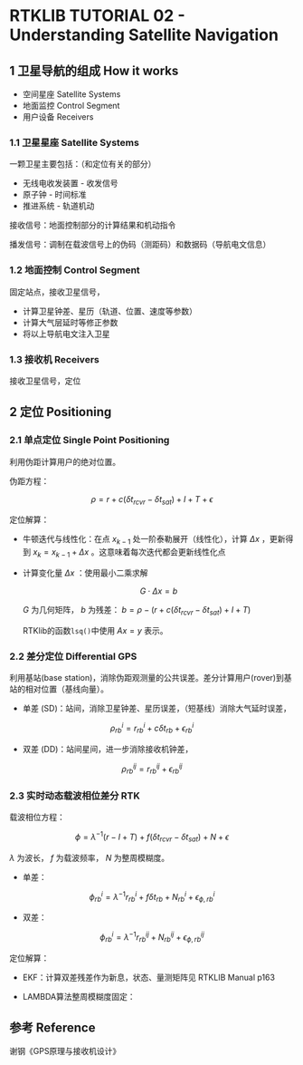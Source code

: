 # RTKLIB TUTORIAL 02 - Understanding Satellite Navigation

## 1 卫星导航的组成 How it works

* 空间星座 Satellite Systems
* 地面监控 Control Segment
* 用户设备 Receivers

### 1.1 卫星星座 Satellite Systems

一颗卫星主要包括：（和定位有关的部分）

* 无线电收发装置 - 收发信号
* 原子钟 - 时间标准
* 推进系统 - 轨道机动

接收信号：地面控制部分的计算结果和机动指令

播发信号：调制在载波信号上的伪码（测距码）和数据码（导航电文信息）


### 1.2 地面控制 Control Segment

固定站点，接收卫星信号，

* 计算卫星钟差、星历（轨道、位置、速度等参数）
* 计算大气层延时等修正参数
* 将以上导航电文注入卫星


### 1.3 接收机 Receivers

接收卫星信号，定位


## 2 定位 Positioning

### 2.1 单点定位 Single Point Positioning

利用伪距计算用户的绝对位置。

伪距方程：

$$
\rho = r + c (\delta t_{rcvr} - \delta t_{sat}) + I + T + \epsilon
$$

定位解算：

* 牛顿迭代与线性化：在点 $x_{k-1}$ 处一阶泰勒展开（线性化），计算 $\Delta x$ ，更新得到 $x_{k} = x_{k-1} + \Delta x$ 。这意味着每次迭代都会更新线性化点

* 计算变化量 $\Delta x$ ：使用最小二乘求解

    $$
    G \cdot \Delta x = b
    $$

    $G$ 为几何矩阵， $b$ 为残差： $b = \rho -(r + c (\delta t_{rcvr} - \delta t_{sat}) + I + T)$

    RTKlib的函数`lsq()`中使用 $Ax=y$ 表示。


### 2.2 差分定位 Differential GPS

利用基站(base station)，消除伪距观测量的公共误差。差分计算用户(rover)到基站的相对位置（基线向量）。

* 单差 (SD)：站间，消除卫星钟差、星历误差，（短基线）消除大气延时误差，

$$
{\rho}^{i}_{rb} = r^{i}_{rb} + c \delta t_{rb} + {\epsilon}^{i}_{rb}
$$

* 双差 (DD)：站间星间，进一步消除接收机钟差，

$$
{\rho}^{ij}_{rb} = r^{ij}_{rb} + {\epsilon}^{ij}_{rb}
$$


### 2.3 实时动态载波相位差分 RTK

载波相位方程：

$$
{\phi} = {\lambda}^{-1} (r - I + T) + f (\delta t_{rcvr} - \delta t_{sat}) + N + \epsilon
$$

$\lambda$ 为波长， $f$ 为载波频率， $N$ 为整周模糊度。

* 单差：

$$
{\phi}^{i}_{rb} = {\lambda}^{-1} r^{i}_{rb} + f \delta t_{rb} + N^{i}_{rb} + {\epsilon}^{i}_{\phi, rb}
$$

* 双差：

$$
{\phi}^{i}_{rb} = {\lambda}^{-1} r^{ij}_{rb} + N^{ij}_{rb} + {\epsilon}^{ij}_{\phi, rb}
$$

定位解算：

* EKF：计算双差残差作为新息，状态、量测矩阵见 RTKLIB Manual p163

* LAMBDA算法整周模糊度固定：


## 参考 Reference

谢钢《GPS原理与接收机设计》